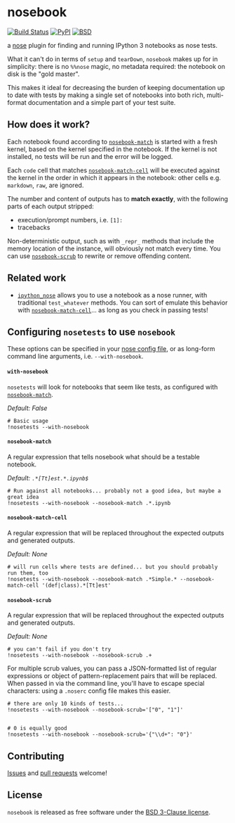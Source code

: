 
# nosebook
[![Build Status][build_svg]][build_status] [![PyPI][pypi_svg]][pypi] [![BSD][license_svg]][license]


a [nose](http://nose.readthedocs.org/) plugin for finding and running IPython 3 notebooks as nose tests.

What it can't do in terms of `setup` and `tearDown`, `nosebook` makes up for in simplicity: there is no `%%nose` magic, no metadata required: the notebook on disk is the "gold master".

This makes it ideal for decreasing the burden of keeping documentation up to date with tests by making a single set of notebooks into both rich, multi-format documentation and a simple part of your test suite.


[build_svg]: https://travis-ci.org/bollwyvl/nosebook.svg?branch=master
[build_status]: https://travis-ci.org/bollwyvl/nosebook
[pypi_svg]: https://pypip.in/version/nosebook/badge.svg?style=flat
[pypi]: https://pypi.python.org/pypi/nosebook
[license_svg]: https://pypip.in/license/nose-watcher/badge.svg
[license]: ./LICENSE

## How does it work?
Each notebook found according to [`nosebook-match`](#nosebook-match) is started with a fresh kernel, based on the kernel specified in the notebook. If the kernel is not installed, no tests will be run and the error will be logged.

Each `code` cell that matches [`nosebook-match-cell`](#nosebook-match-cell) will be executed against the kernel in the order in which it appears in the notebook: other cells e.g. `markdown`, `raw`, are ignored.

The number and content of outputs has to __match exactly__, with the following parts of each output stripped:

- execution/prompt numbers, i.e. `[1]:`
- tracebacks

Non-deterministic output, such as with `_repr_` methods that include the memory location of the instance, will obviously not match every time. You can use [`nosebook-scrub`](#nosebook-scrub) to rewrite or remove offending content.

## Related work
- [`ipython_nose`](http://github.com/taavi/ipython_nose) allows you to use a notebook as a nose runner, with traditional `test_whatever` methods. You can sort of emulate this behavior with [`nosebook-match-cell`](#nosebook-match-cel)... as long as you check in passing tests!

## Configuring `nosetests` to use `nosebook`
These options can be specified in your [nose config file](./.noserc), or as long-form command line arguments, i.e. `--with-nosebook`.

#### `with-nosebook`
`nosetests` will look for notebooks that seem like tests, as configured with [`nosebook-match`](#nosebook-match). 

_Default: False_


    # Basic usage
    !nosetests --with-nosebook

#### `nosebook-match`
A regular expression that tells nosebook what should be a testable notebook.

_Default: `.*[Tt]est.*.ipynb$`_


    # Run against all notebooks... probably not a good idea, but maybe a great idea
    !nosetests --with-nosebook --nosebook-match .*.ipynb

#### `nosebook-match-cell`
A regular expression that will be replaced throughout the expected outputs and generated outputs.

_Default: None_


    # will run cells where tests are defined... but you should probably run them, too
    !nosetests --with-nosebook --nosebook-match .*Simple.* --nosebook-match-cell '(def|class).*[Tt]est'

#### `nosebook-scrub`
A regular expression that will be replaced throughout the expected outputs and generated outputs.

_Default: None_


    # you can't fail if you don't try
    !nosetests --with-nosebook --nosebook-scrub .+

For multiple scrub values, you can pass a JSON-formatted list of regular expressions or object of pattern-replacement pairs that will be replaced. When passed in via the command line, you'll have to escape special characters: using a `.noserc` config file makes this easier.


    # there are only 10 kinds of tests...
    !nosetests --with-nosebook --nosebook-scrub='["0", "1"]'


    # 0 is equally good
    !nosetests --with-nosebook --nosebook-scrub='{"\\d+": "0"}'

## Contributing
[Issues](https://github.com/bollwyvl/nosebook/issues) and [pull requests](https://github.com/bollwyvl/nosebook/pulls) welcome!

## License
`nosebook` is released as free software under the [BSD 3-Clause license](./LICENSE).
